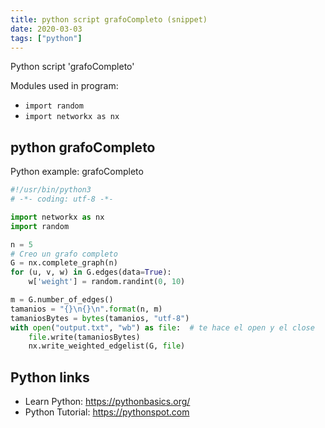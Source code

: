```yaml
---
title: python script grafoCompleto (snippet)
date: 2020-03-03
tags: ["python"]
---
```

Python script 'grafoCompleto'


Modules used in program: 
* `import random`
* `import networkx as nx`

## python grafoCompleto

Python example: grafoCompleto

```python
#!/usr/bin/python3
# -*- coding: utf-8 -*-

import networkx as nx
import random

n = 5
# Creo un grafo completo
G = nx.complete_graph(n)
for (u, v, w) in G.edges(data=True):
    w['weight'] = random.randint(0, 10)

m = G.number_of_edges()
tamanios = "{}\n{}\n".format(n, m)
tamaniosBytes = bytes(tamanios, "utf-8")
with open("output.txt", "wb") as file:  # te hace el open y el close
    file.write(tamaniosBytes)
    nx.write_weighted_edgelist(G, file)


```

## Python links

- Learn Python: https://pythonbasics.org/
- Python Tutorial: https://pythonspot.com
